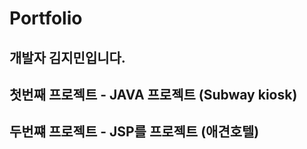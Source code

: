# Portfolio

## 개발자 김지민입니다.

## 첫번째 프로젝트 - JAVA 프로젝트 (Subway kiosk)

## 두번쨰 프로젝트 - JSP를 프로젝트 (애견호텔)
